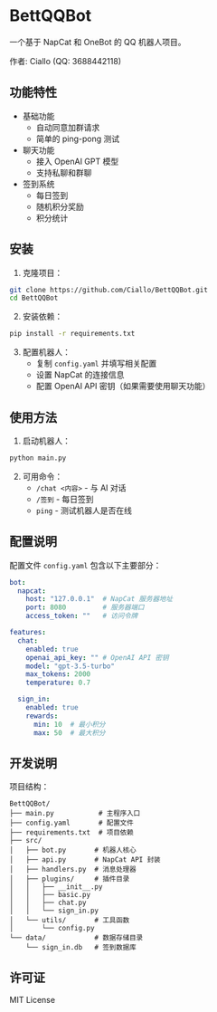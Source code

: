 # BettQQBot

一个基于 NapCat 和 OneBot 的 QQ 机器人项目。

作者: Ciallo (QQ: 3688442118)

## 功能特性

- 基础功能
  - 自动同意加群请求
  - 简单的 ping-pong 测试
- 聊天功能
  - 接入 OpenAI GPT 模型
  - 支持私聊和群聊
- 签到系统
  - 每日签到
  - 随机积分奖励
  - 积分统计

## 安装

1. 克隆项目：
```bash
git clone https://github.com/Ciallo/BettQQBot.git
cd BettQQBot
```

2. 安装依赖：
```bash
pip install -r requirements.txt
```

3. 配置机器人：
   - 复制 `config.yaml` 并填写相关配置
   - 设置 NapCat 的连接信息
   - 配置 OpenAI API 密钥（如果需要使用聊天功能）

## 使用方法

1. 启动机器人：
```bash
python main.py
```

2. 可用命令：
   - `/chat <内容>` - 与 AI 对话
   - `/签到` - 每日签到
   - `ping` - 测试机器人是否在线

## 配置说明

配置文件 `config.yaml` 包含以下主要部分：

```yaml
bot:
  napcat:
    host: "127.0.0.1"  # NapCat 服务器地址
    port: 8080         # 服务器端口
    access_token: ""   # 访问令牌

features:
  chat:
    enabled: true
    openai_api_key: "" # OpenAI API 密钥
    model: "gpt-3.5-turbo"
    max_tokens: 2000
    temperature: 0.7

  sign_in:
    enabled: true
    rewards:
      min: 10  # 最小积分
      max: 50  # 最大积分
```

## 开发说明

项目结构：
```
BettQQBot/
├── main.py           # 主程序入口
├── config.yaml       # 配置文件
├── requirements.txt  # 项目依赖
├── src/
│   ├── bot.py       # 机器人核心
│   ├── api.py       # NapCat API 封装
│   ├── handlers.py  # 消息处理器
│   ├── plugins/     # 插件目录
│   │   ├── __init__.py
│   │   ├── basic.py
│   │   ├── chat.py
│   │   └── sign_in.py
│   └── utils/       # 工具函数
│       └── config.py
└── data/            # 数据存储目录
    └── sign_in.db   # 签到数据库
```

## 许可证

MIT License 
